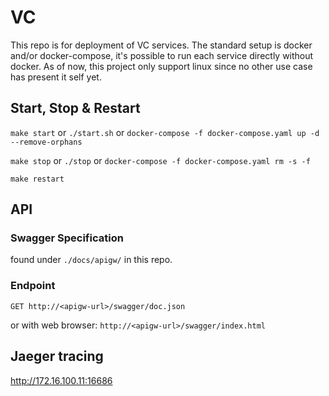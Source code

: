 # VC

This repo is for deployment of VC services. The standard setup is docker and/or docker-compose, it's possible to run each service directly without docker. As of now, this project only support linux since no other use case has present it self yet. 


## Start, Stop & Restart

`make start` or `./start.sh` or `docker-compose -f docker-compose.yaml up -d --remove-orphans`

`make stop` or `./stop` or `docker-compose -f docker-compose.yaml rm -s -f`

`make restart`

## API 

### Swagger Specification
found under `./docs/apigw/` in this repo.

### Endpoint

`GET http://<apigw-url>/swagger/doc.json`

or with web browser: `http://<apigw-url>/swagger/index.html`

## Jaeger tracing

http://172.16.100.11:16686